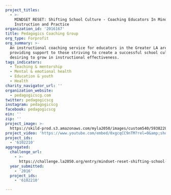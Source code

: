 ```yaml
---
project_titles:
  - >-
    MINDSET RESET: Shifting School Culture - Coaching Educators In Mindful
    Instruction and Practice
organization_id: '2016167'
title: Pedagogics Coaching Group
org_type: Forprofit
org_summary: >-
  An instructional coaching service for educators in the Greater LA area
  providing support to those striving to create a successful school culture and
  desiring to grow in instructional effectiveness.
tags_indicators:
  - Teaching & mentorship
  - Mental & emotional health
  - Education & youth
  - Health
charity_navigator_url: ''
organization_website:
  - pedagogicscg.com
twitter: pedagogicscg
instagram: pedagogicscg
facebook: pedagogicscg
ein: ''
zip: ''
project_image: >-
  https://skild-prod.s3.amazonaws.com/myla2050/images/custom540/5938228555741-team91.png
project_video: 'https://www.youtube.com/embed/0xgcqCC9nTM?rel=0&amp;showinfo=0'
project_ids:
  - '6102210'
aggregated:
  challenge_url:
    - >-
      https://challenge.la2050.org/entry/mindset-reset-shifting-school-culture-coaching-educators-in-mindful-instruction-and-practice
  year_submitted:
    - '2016'
  project_ids:
    - '6102210'

---
```


